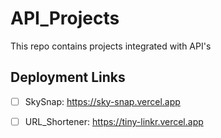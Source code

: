 # API_Projects
This repo contains projects integrated with API's

## Deployment Links

- [ ] SkySnap: https://sky-snap.vercel.app

- [ ] URL_Shortener:  https://tiny-linkr.vercel.app

